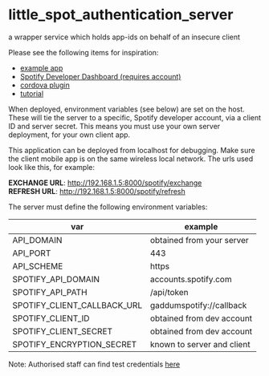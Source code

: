 # little_spot_authentication_server
a wrapper service which holds app-ids on behalf of an insecure client

Please see the following items for inspiration:

* [example app](https://github.com/aliceliveprojects/little_spot_app)
* [Spotify Developer Dashboard (requires account)](https://developer.spotify.com/dashboard/login)
* [cordova plugin](https://github.com/Festify/cordova-spotify-oauth)
* [tutorial](https://devdactic.com/ionic-spotify-app-oauth/)

When deployed, environment variables (see below) are set on the host. These will tie the server to a specific, Spotify developer account, via a client ID and server secret. This means you must use your own server deployment, for your own client app.

This application can be deployed from localhost for debugging. Make sure the client mobile app is on the same wireless local network. The urls used look like this, for example:

**EXCHANGE URL**: http://192.168.1.5:8000/spotify/exchange   
**REFRESH URL**: http://192.168.1.5:8000/spotify/refresh


The server must define the following environment variables:


|var|example|
|-|-|
|API_DOMAIN|obtained from your server| 
|API_PORT|443|
|API_SCHEME|https|
|SPOTIFY_API_DOMAIN|accounts.spotify.com|
|SPOTIFY_API_PATH|/api/token| 
|SPOTIFY_CLIENT_CALLBACK_URL|gaddumspotify://callback| 
|SPOTIFY_CLIENT_ID| obtained from dev account|
|SPOTIFY_CLIENT_SECRET|obtained from dev account |
|SPOTIFY_ENCRYPTION_SECRET|known to server and client|
 
Note: Authorised staff can find test credentials [here](https://github.com/CMDT/DigitalLabs_TeachingProjects/tree/master/docs/accounts/alice/spotify)


